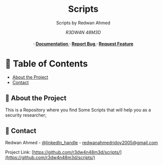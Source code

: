 <div align='center'>

<h1>Scripts</h1>
<p>Scripts by Redwan Ahmed</p>
<i>R3DW4N 48M3D</i>

<h4> <span> · </span> <a href="https://github.com/r3dw4n48m3d/scripts/blob/main/README.md"> Documentation </a> <span> · </span> <a href="https://github.com/r3dw4n48m3d/scripts/issues"> Report Bug </a> <span> · </span> <a href="https://github.com/r3dw4n48m3d/scripts/issues"> Request Feature </a> </h4>


</div>

# :notebook_with_decorative_cover: Table of Contents

- [About the Project](#star2-about-the-project)
- [Contact](#handshake-contact)

## :star2: About the Project

This is a Repository where you find Some Scripts that will help you as a security researcher;

## :handshake: Contact

Redwan Ahmed - [@linkedIn_handle](https://www.linkedin.com/in/r3dw4n4hm3d/) - redwanahmedridoy2005@gmail.com

Project Link: [https://github.com/r3dw4n48m3d/scripts/](https://github.com/r3dw4n48m3d/scripts/)
